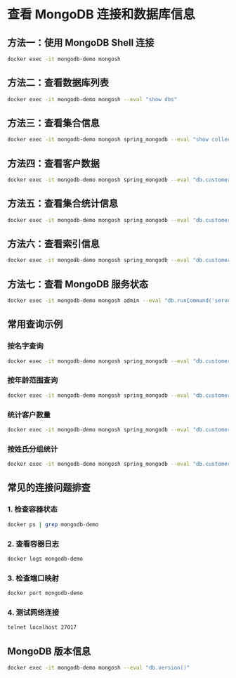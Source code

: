 # 查看 MongoDB 连接和数据库信息

## 方法一：使用 MongoDB Shell 连接
```bash
docker exec -it mongodb-demo mongosh
```

## 方法二：查看数据库列表
```bash
docker exec -it mongodb-demo mongosh --eval "show dbs"
```

## 方法三：查看集合信息
```bash
docker exec -it mongodb-demo mongosh spring_mongodb --eval "show collections"
```

## 方法四：查看客户数据
```bash
docker exec -it mongodb-demo mongosh spring_mongodb --eval "db.customers.find().pretty()"
```

## 方法五：查看集合统计信息
```bash
docker exec -it mongodb-demo mongosh spring_mongodb --eval "db.customers.stats()"
```

## 方法六：查看索引信息
```bash
docker exec -it mongodb-demo mongosh spring_mongodb --eval "db.customers.getIndexes()"
```

## 方法七：查看 MongoDB 服务状态
```bash
docker exec -it mongodb-demo mongosh admin --eval "db.runCommand('serverStatus')"
```

## 常用查询示例

### 按名字查询
```bash
docker exec -it mongodb-demo mongosh spring_mongodb --eval "db.customers.find({firstName: '张三'})"
```

### 按年龄范围查询
```bash
docker exec -it mongodb-demo mongosh spring_mongodb --eval "db.customers.find({age: {\$gte: 25, \$lte: 35}})"
```

### 统计客户数量
```bash
docker exec -it mongodb-demo mongosh spring_mongodb --eval "db.customers.countDocuments()"
```

### 按姓氏分组统计
```bash
docker exec -it mongodb-demo mongosh spring_mongodb --eval "db.customers.aggregate([{\$group: {_id: '\$lastName', count: {\$sum: 1}}}])"
```

## 常见的连接问题排查

### 1. 检查容器状态
```bash
docker ps | grep mongodb-demo
```

### 2. 查看容器日志
```bash
docker logs mongodb-demo
```

### 3. 检查端口映射
```bash
docker port mongodb-demo
```

### 4. 测试网络连接
```bash
telnet localhost 27017
```

## MongoDB 版本信息
```bash
docker exec -it mongodb-demo mongosh --eval "db.version()"
```

